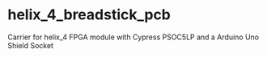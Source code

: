 helix_4_breadstick_pcb
======================

Carrier for helix_4 FPGA module with Cypress PSOC5LP and a Arduino Uno Shield Socket

